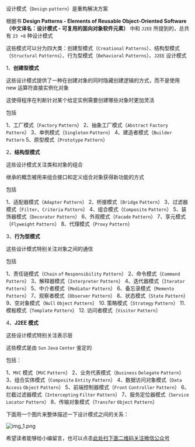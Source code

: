 设计模式（`Design` `pattern`）是重构解决方案

根据书 **Design Patterns - Elements of Reusable Object-Oriented Software（中文译名：设计模式 - 可复用的面向对象软件元素）** 中和 `J2EE` 所提到的，总共有 `23 +8` 种设计模式

这些模式可以分为四大类：创建型模式（`Creational` `Patterns`）、结构型模式（`Structural` `Patterns`）、行为型模式（`Behavioral` `Patterns`）、`J2EE` 设计模式

1、**创建型模式**

这些设计模式提供了一种在创建对象的同时隐藏创建逻辑的方式，而不是使用 new 运算符直接实例化对象

这使得程序在判断针对某个给定实例需要创建哪些对象时更加灵活

包括

1、工厂模式（`Factory` `Pattern`）
2、抽象工厂模式（`Abstract` `Factory` `Pattern`）
3、单例模式（`Singleton` `Pattern`）
4、建造者模式（`Builder` `Pattern`
5、原型模式（`Prototype` `Pattern`）

2、**结构型模式**

这些设计模式关注类和对象的组合

继承的概念被用来组合接口和定义组合对象获得新功能的方式

包括

1、适配器模式（`Adapter` `Pattern`）
2、桥接模式（`Bridge` `Pattern`）
3、过滤器模式（`Filter`、`Criteria` `Pattern`）
4、组合模式（`Composite` `Pattern`）
5、装饰器模式（`Decorator` `Pattern`）
6、外观模式（`Facade` `Pattern`）
7、享元模式（`Flyweight` `Pattern`）
8、代理模式（`Proxy` `Pattern`）

3、**行为型模式**

这些设计模式特别关注对象之间的通信

包括

1、责任链模式（`Chain` `of` `Responsibility` `Pattern`）
2、命令模式（`Command` `Pattern`）
3、解释器模式（`Interpreter` `Pattern`）
4、迭代器模式（`Iterator` `Pattern`）
5、中介者模式（`Mediator` `Pattern`）
6、备忘录模式（`Memento` `Pattern`）
7、观察者模式（`Observer` `Pattern`）
8、状态模式（`State` `Pattern`）
9、空对象模式（`Null` `Object` `Pattern`）
10. 策略模式（`Strategy` `Pattern`）
11. 模板模式（`Template` `Pattern`）
12. 访问者模式（`Visitor` `Pattern`）

4、**J2EE 模式**

这些设计模式特别关注表示层

这些模式是由 `Sun` `Java` `Center` 鉴定的

包括：

1、`MVC` 模式（`MVC` `Pattern`）
2、业务代表模式（`Business` `Delegate` `Pattern`）
3、组合实体模式（`Composite` `Entity` `Pattern`）
4、数据访问对象模式（`Data` `Access` `Object` `Pattern`）
5、前端控制器模式（`Front` `Controller` `Pattern`）
6、拦截过滤器模式（`Intercepting` `Filter` `Pattern`）
7、服务定位器模式（`Service` `Locator` `Pattern`）
8、传输对象模式（`Transfer` `Object` `Pattern`）

下面用一个图片来整体描述一下设计模式之间的关系：

![img\_1.png][img_1.png]


[img_1.png]: https://gitee.com/duchaochen/gongzhonghao/raw/master/个人博客文章/001-images/souyunku-web/2019/08/0802/03/3/img_1.png


希望读者能够给小编留言，也可以点击[此处扫下面二维码关注微信公众号](https://www.ycbbs.vip/?p=28 "此处扫下面二维码关注微信公众号")